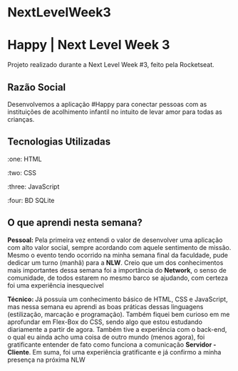 # NextLevelWeek3
<h1 align="left"> Happy | Next Level Week 3</h1>

<p align="left">Projeto realizado durante a Next Level Week #3, feito pela Rocketseat.</p>

<h2 align="left">Razão Social</h2>
<p>Desenvolvemos a aplicação #Happy para conectar pessoas com as instituições de acolhimento infantil no intuito de levar amor para todas as crianças.</p>

<h2 align="left">Tecnologias Utilizadas</h2>
<p>:one: HTML</p>
<p>:two: CSS </p>
<p>:three: JavaScript</p>
<p>:four: BD SQLite</p>


<h2 align="left">O que aprendi nesta semana? </h2>
<p><strong>Pessoal: </strong>Pela primeira vez entendi o valor de desenvolver uma aplicação com alto valor social, sempre acordando com aquele sentimento de missão. Mesmo o evento tendo ocorrido na minha semana final da faculdade, pude dedicar um turno (manhã) para a <strong>NLW</strong>. Creio que um dos conhecimentos mais importantes dessa semana foi a importância do <strong>Network</strong>, o senso de comunidade, de todos estarem no mesmo barco se ajudando, com certeza foi uma experiência inesquecivel</p>

<p><strong>Técnico: </strong>Já possuia um conhecimento básico de HTML, CSS e JavaScript, mas nessa semana eu aprendi as boas práticas dessas linguagens (estilização, marcação e programação). Também fiquei bem curioso em me aprofundar em Flex-Box do CSS, sendo algo que estou estudando diariamente a partir de agora. Também tive a experiência com o back-end, o qual eu ainda acho uma coisa de outro mundo (menos agora), foi gratificante entender de fato como funciona a comunicação <strong>Servidor - Cliente</strong>. Em suma, foi uma experiência gratificante e já confirmo a minha presença na próxima NLW</p>
